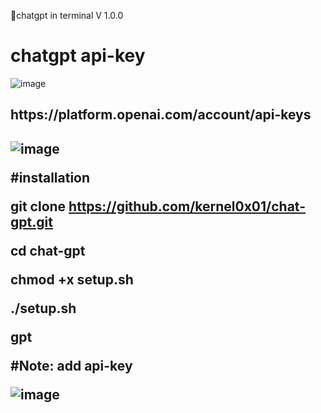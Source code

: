 🤖chatgpt in terminal V 1.0.0

# chatgpt api-key
 ![image](https://user-images.githubusercontent.com/80905310/216294708-9f7964e2-eb11-40b3-946c-13a42e4fd40e.png)

<h2>https://platform.openai.com/account/api-keys<h2>

 ![image](https://user-images.githubusercontent.com/80905310/216296348-f0a55302-2ad6-4c2f-a392-e93458f8c023.png)

 
 #installation
 
 git clone https://github.com/kernel0x01/chat-gpt.git
 
 
 cd chat-gpt
 
 
 chmod +x setup.sh
 
 
 ./setup.sh
  
 
 gpt <ask anything>

 #Note: add api-key 
 
 ![image](https://user-images.githubusercontent.com/80905310/216299160-6d860e72-d17d-4eb4-85da-d894dfdcb8ea.png)
